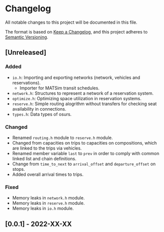 # Changelog

All notable changes to this project will be documented in this file.

The format is based on [Keep a Changelog](https://keepachangelog.com/en/1.0.0/),
and this project adheres to [Semantic Versioning](https://semver.org/spec/v2.0.0.html).

## [Unreleased]

### Added

- `io.h`: Importing and exporting networks (network, vehicles and reservations).
    - Importer for MATSim transit schedules.
- `network.h`: Structures to represent a network of a reservation system.
- `optimize.h`: Optimizing space utilization in reservation systems.
- `reserve.h`: Simple routing alogrithm without transfers for checking seat availability in connections.
- `types.h`: Data types of osurs.

### Changed

- Renamed `routing.h` module to `reserve.h` module.
- Changed from capacities on trips to capacities on compositions, which are linked to the trips via vehicles.
- Renamed member variable `last` to `prev` in order to comply with common linked list and chain definitions.
- Change from `time_to_next` to `arrival_offset` and `departure_offset` on stops.
- Added overall arrival times to trips.

### Fixed

- Memory leaks in `network.h` module.
- Memory leaks in `reserve.h` module.
- Memory leaks in `io.h` module.

## [0.0.1] - 2022-XX-XX
